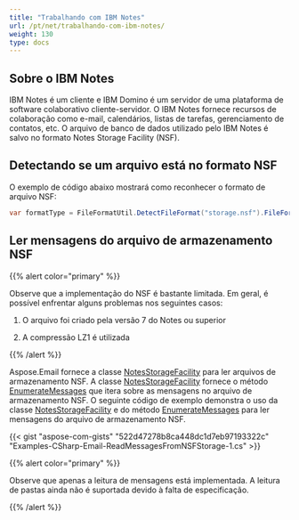 ```yaml
---
title: "Trabalhando com IBM Notes"
url: /pt/net/trabalhando-com-ibm-notes/
weight: 130
type: docs
---
```



## **Sobre o IBM Notes**

IBM Notes é um cliente e IBM Domino é um servidor de uma plataforma de software colaborativo cliente-servidor. O IBM Notes fornece recursos de colaboração como e-mail, calendários, listas de tarefas, gerenciamento de contatos, etc. O arquivo de banco de dados utilizado pelo IBM Notes é salvo no formato Notes Storage Facility (NSF).

## **Detectando se um arquivo está no formato NSF**

O exemplo de código abaixo mostrará como reconhecer o formato de arquivo NSF:

```cs
var formatType = FileFormatUtil.DetectFileFormat("storage.nsf").FileFormatType; // Returns FileFormatType.Nsf
```

## **Ler mensagens do arquivo de armazenamento NSF**

{{% alert color="primary" %}}

Observe que a implementação do NSF é bastante limitada.
Em geral, é possível enfrentar alguns problemas nos seguintes casos:

1. O arquivo foi criado pela versão 7 do Notes ou superior
  
2. A compressão LZ1 é utilizada

{{% /alert %}}

Aspose.Email fornece a classe [NotesStorageFacility](https://reference.aspose.com/email/net/aspose.email.storage.nsf/notesstoragefacility/) para ler arquivos de armazenamento NSF. A classe [NotesStorageFacility](https://reference.aspose.com/email/net/aspose.email.storage.nsf/notesstoragefacility/) fornece o método [EnumerateMessages](https://reference.aspose.com/email/net/aspose.email.storage.nsf/notesstoragefacility/enumeratemessages/#enumeratemessages) que itera sobre as mensagens no arquivo de armazenamento NSF. O seguinte código de exemplo demonstra o uso da classe [NotesStorageFacility](https://reference.aspose.com/email/net/aspose.email.storage.nsf/notesstoragefacility/) e do método [EnumerateMessages](https://reference.aspose.com/email/net/aspose.email.storage.nsf/notesstoragefacility/enumeratemessages/#enumeratemessages) para ler mensagens do arquivo de armazenamento NSF.

{{< gist "aspose-com-gists" "522d47278b8ca448dc1d7eb97193322c" "Examples-CSharp-Email-ReadMessagesFromNSFStorage-1.cs" >}}

{{% alert color="primary" %}} 

Observe que apenas a leitura de mensagens está implementada. A leitura de pastas ainda não é suportada devido à falta de especificação.

{{% /alert %}}